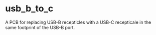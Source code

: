# usb_b_to_c
A PCB for replacing USB-B recepticles with a USB-C recepticale in the same footprint of the USB-B port.

